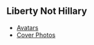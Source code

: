 ## Liberty Not Hillary
* [Avatars](https://github.com/RandPaul/Liberty-Not-Hillary/Avatars/)
* [Cover Photos](https://github.com/RandPaul/Liberty-Not-Hillary/Cover-Photos/)

